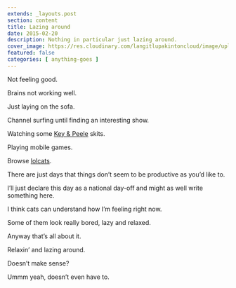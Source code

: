 ```yaml
---
extends: _layouts.post
section: content
title: Lazing around
date: 2015-02-20
description: Nothing in particular just lazing around.
cover_image: https://res.cloudinary.com/langitlupakintoncloud/image/upload/w_800/hugo/jcos.io/stock-cat2_jlxv6g.jpg
featured: false
categories: [ anything-goes ]
---
```


Not feeling good.

Brains not working well.

Just laying on the sofa.

Channel surfing until finding an interesting show.

Watching some [Key & Peele](https://www.youtube.com/watch?v=Dd7FixvoKBw) skits.

Playing mobile games.

Browse [lolcats](http://www.lolcats.com/).

There are just days that things don’t seem to be productive as you’d like to.

I’ll just declare this day as a national day-off and might as well write something here.

I think cats can understand how I’m feeling right now.

Some of them look really bored, lazy and relaxed.

Anyway that’s all about it.

Relaxin’ and lazing around.

Doesn’t make sense?

Ummm yeah, doesn’t even have to.
